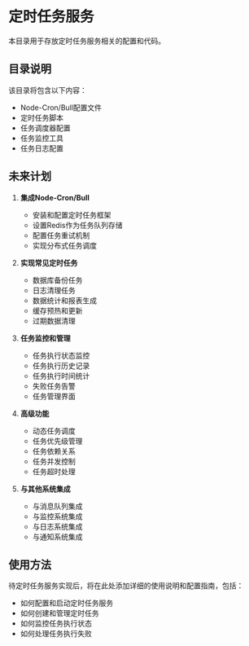 # 定时任务服务

本目录用于存放定时任务服务相关的配置和代码。

## 目录说明

该目录将包含以下内容：

- Node-Cron/Bull配置文件
- 定时任务脚本
- 任务调度器配置
- 任务监控工具
- 任务日志配置

## 未来计划

1. **集成Node-Cron/Bull**
   - 安装和配置定时任务框架
   - 设置Redis作为任务队列存储
   - 配置任务重试机制
   - 实现分布式任务调度

2. **实现常见定时任务**
   - 数据库备份任务
   - 日志清理任务
   - 数据统计和报表生成
   - 缓存预热和更新
   - 过期数据清理

3. **任务监控和管理**
   - 任务执行状态监控
   - 任务执行历史记录
   - 任务执行时间统计
   - 失败任务告警
   - 任务管理界面

4. **高级功能**
   - 动态任务调度
   - 任务优先级管理
   - 任务依赖关系
   - 任务并发控制
   - 任务超时处理

5. **与其他系统集成**
   - 与消息队列集成
   - 与监控系统集成
   - 与日志系统集成
   - 与通知系统集成

## 使用方法

待定时任务服务实现后，将在此处添加详细的使用说明和配置指南，包括：

- 如何配置和启动定时任务服务
- 如何创建和管理定时任务
- 如何监控任务执行状态
- 如何处理任务执行失败
